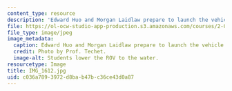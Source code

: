 ```yaml
---
content_type: resource
description: 'Edward Huo and Morgan Laidlaw prepare to launch the vehicle. '
file: https://ol-ocw-studio-app-production.s3.amazonaws.com/courses/2-011-introduction-to-ocean-science-and-engineering-spring-2006/c036a7893972d8bab47bc36ce43d0a87_IMG_1612.jpg
file_type: image/jpeg
image_metadata:
  caption: Edward Huo and Morgan Laidlaw prepare to launch the vehicle.
  credit: Photo by Prof. Techet.
  image-alt: Students lower the ROV to the water.
resourcetype: Image
title: IMG_1612.jpg
uid: c036a789-3972-d8ba-b47b-c36ce43d0a87
---
```

